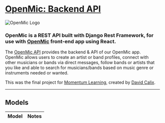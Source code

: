 # [OpenMic: Backend API](https://team-open-mic.herokuapp.com/api/)
![OpenMic Logo](https://team-open-mic.s3.amazonaws.com/uploads/OpenMic_logo.png "OpenMic Logo")
### OpenMic is a REST API built with Django Rest Framework, for use with [OpenMic](Https://open-mic.netlify.app/) front-end app using React.

The [OpenMic API](https://team-open-mic.herokuapp.com/api/) provides the backend & API of our OpenMic app. OpenMic allows users to create an artist or band profiles, connect with other musicians or bands via direct messages, follow bands or artists that you like and able to search for musicians/bands based on music genre or instruments needed or wanted. 

This was the final project for [Momentum Learning](https://www.momentumlearn.com/), created by [David Calix](https://github.com/calixd7).

---------------------------------------------------------------

## Models
| Model | Notes |
| ----- | ----- |
